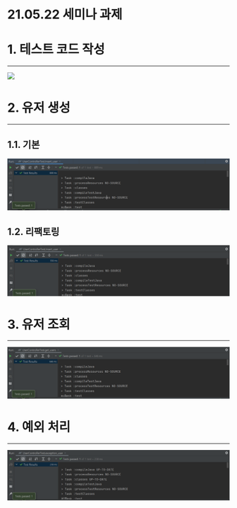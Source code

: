 21.05.22 세미나 과제
=====

# 1. 테스트 코드 작성
--------

<img src="hell_return.png">


# 2. 유저 생성
--------

## 1.1. 기본

<img src="insert_user.png">


## 1.2. 리팩토링

<img src="insert_user2.png">



# 3. 유저 조회
--------

<img src="get_users.png">



# 4. 예외 처리
--------

<img src="exception_user.png">





